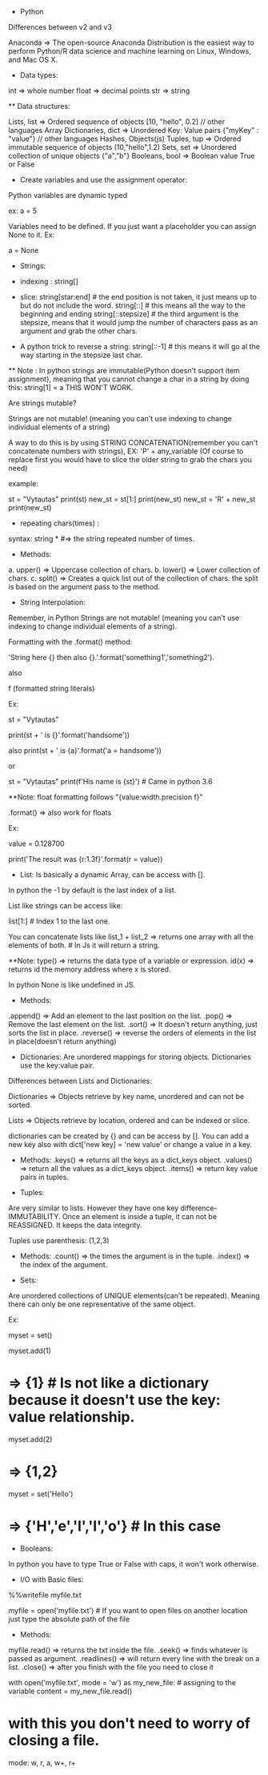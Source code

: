 - Python 

Differences between v2 and v3

Anaconda => The open-source Anaconda Distribution is the easiest way to perform Python/R data science and machine learning on Linux, Windows, and Mac OS X. 

- Data types:

int => whole number 
float => decimal points
str => string 
 
 ** Data structures:

 Lists, list => Ordered sequence of objects [10, "hello", 0.2] // other languages Array
 Dictionaries, dict => Unordered Key: Value pairs {"myKey" : "value"} // other languages Hashes, Objects(js)
 Tuples, tup => Ordered immutable sequence of objects (10,"hello",1.2) 
 Sets, set => Unordered collection of unique objects {"a","b"} 
 Booleans, bool => Boolean value True or False

- Create variables and use the assignment operator:

 Python variables are dynamic typed

 ex: 
 a = 5

 Variables need to be defined. If you just want a placeholder you can assign None to it.
 Ex:

 a = None

- Strings:

 * indexing : 
 string[]

 * slice:
 string[star:end] # the end position is not taken, it just means up to but do not include the word.
 string[::] # this means all the way to the beginning and ending
 string[::stepsize] # the third argument is the stepsize, means that it would jump the number of characters pass as an argument and grab the other chars.

 * A python trick to reverse a string:
 string[::-1] # this means it will go al the way starting in the stepsize last char.

 ** Note : In python strings are immutable(Python doesn't support item assignment), meaning that you cannot change a char in a string by doing this:
 string[1] = a THIS WON'T WORK.

 Are strings mutable?

 Strings are not mutable! (meaning you can't use indexing to change individual elements of a string)

 A way to do this is by using STRING CONCATENATION(remember you can't concatenate numbers with strings), EX:
 'P' + any_variable (Of course to replace first you would have to slice the older string to grab the chars you need)
 
 example:

 st = "Vytautas"
 print(st)
 new_st = st[1:]
 print(new_st)
 new_st = 'R' + new_st
 print(new_st)

 * repeating chars(times) :

 syntax:
 string * <number> 
 #=> the string repeated number of times.

 * Methods: 

 a. upper() => Uppercase collection of chars. 
 b. lower() => Lower collection of chars.
 c. split() => Creates a quick list out of the collection of chars. the split is based on the argument pass to the method.

 * String Interpolation:

 Remember, in Python Strings are not mutable! (meaning you can't use indexing to change individual elements of a string).

 Formatting with the .format() method:

 'String here {} then also {}.'.format('something1','something2'). 

 also 

 f (formatted string literals) 

 Ex:

 st = "Vytautas"

 print(st + ' is {}'.format('handsome'))

 also print(st + ' is {a}'.format('a = handsome'))

 or

 st = "Vytautas"
 print(f'His name is {st}') # Came in python 3.6


 **Note: float formatting follows "{value:width.precision f}"

 .format() => also work for floats

 Ex:

 value = 0.128700

 print('The result was {r:1.3f}'.format(r = value))

- List:
 Is basically a dynamic Array, can be access with [].

 In python the -1 by default is the last index of a list.

 List like strings can be access like:

 list[1:] # Index 1 to the last one.

 You can concatenate lists like list_1 + list_2 => returns one array with all the elements of both. # In Js it will return a string. 

 **Note:
 type() => returns the data type of a variable or expression.
 id(x) => returns id the memory address where x is stored.

 In python None is like undefined in JS.

 * Methods:

 .append() => Add an element to the last position on the list.
 .pop() => Remove the last element on the list.
 .sort() => It doesn't return anything, just sorts the list in place.
 .reverse() => reverse the orders of elements in the list in place(doesn't return anything)

- Dictionaries:
 Are unordered mappings for storing objects. Dictionaries use the key:value pair.

 Differences between Lists and Dictionaries:

 Dictionaries => Objects retrieve by key name, unordered and can not be sorted.

 Lists => Objects retrieve by location, ordered and can be indexed or slice.

 dictionaries can be created by {} and can be access by []. You can add a new key also with dict['new key] = 'new value'
 or change a value in a key.

 * Methods:
 .keys() => returns all the keys as a dict_keys object.
 .values() => return all the values as a dict_keys object.
 .items() => return key value pairs in tuples.

- Tuples:

 Are very similar to lists. However they have one key difference- IMMUTABILITY. Once an element is inside a tuple, it can not be REASSIGNED. It keeps the data integrity.

 Tuples use parenthesis: (1,2,3)

 * Methods:
 .count() => the times the argument is in the tuple.
 .index() => the index of the argument.

- Sets:

 Are unordered collections of UNIQUE elements(can't be repeated). Meaning there can only be one representative of the same object.

 Ex:

 myset = set()

 myset.add(1)
 # => {1}  # Is not like a dictionary because it doesn't use the key: value relationship.

 myset.add(2)
 # => {1,2}

 myset = set('Hello')
 # => {'H','e','l','l','o'} # In this case 

- Booleans:

 In python you have to type True or False with caps, it won't work otherwise.

- I/O with Basic files:

 %%writefile myfile.txt

 myfile = open('myfile.txt') # If you want to open files on another location just type the absolute path of the file

 * Methods:

 myfile.read() => returns the txt inside the file.
 .seek() => finds whatever is passed as argument.
 .readlines() => will return every line with the break on a list.
 .close() => after you finish with the file you need to close it

 with open('myfile.txt', mode = 'w') as my_new_file: # assigning to the variable
  content = my_new_file.read() 
 # with this you don't need to worry of closing a file.

 mode: w, r, a, w+, r+







 















